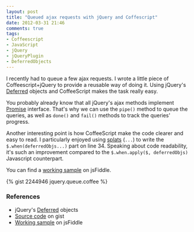 ```yaml
---
layout: post
title: "Queued ajax requests with jQuery and Coffescript"
date: 2012-03-31 21:46
comments: true
tags:
- Coffeescript
- JavaScript
- jQuery
- jQueryPlugin
- DeferredObjects
---
```


I recently had to queue a few ajax requests. I wrote a little piece of Coffeescript+jQuery to provide a reusable way of doing it.
Using jQuery's [Deferred](http://api.jquery.com/category/deferred-object/) objects and CoffeeScript makes the task really easy.

<!--more-->

You probably already know that all jQuery's ajax methods implement [Promise](http://api.jquery.com/Types/#Promise) interface. That's why we can use the `pipe()` method to queue the queries, as well as `done()` and `fail()` methods to track the queries' progress.

Another interesting point is how CoffeeScript make the code clearer and easy to read. I particularly enjoyed using [splats](http://jashkenas.github.com/coffee-script/#splats) (`...`) to write the `$.when(deferredObjs...)` part on line 34. Speaking about code readability, it's such an improvement compared to the `$.when.apply($, deferredObjs)` Javascript counterpart.

You can find a [working sample](http://jsfiddle.net/wA6K8/1/) on jsFiddle.

{% gist 2244946 jquery.queue.coffee %}

### References

* jQuery's [Deferred](http://api.jquery.com/category/deferred-object/) objects
* [Source code](https://gist.github.com/2244946) on gist
* [Working sample](http://jsfiddle.net/wA6K8/) on jsFiddle
